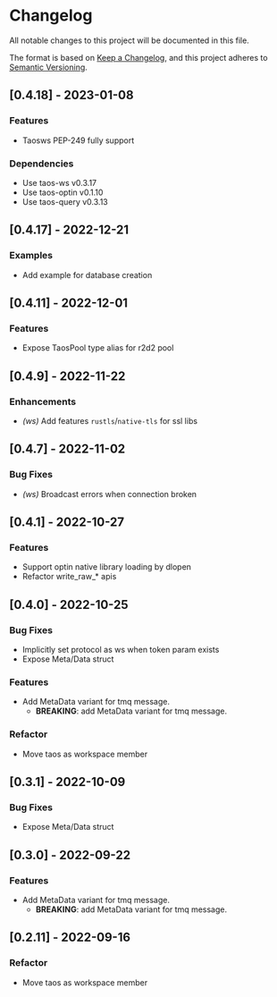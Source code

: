 # Changelog

All notable changes to this project will be documented in this file.


The format is based on [Keep a Changelog](https://keepachangelog.com/en/1.0.0/),
and this project adheres to [Semantic Versioning](https://semver.org/spec/v2.0.0.html).
## [0.4.18] - 2023-01-08

### Features
- Taosws PEP-249 fully support


### Dependencies

- Use taos-ws v0.3.17
- Use taos-optin v0.1.10
- Use taos-query v0.3.13


## [0.4.17] - 2022-12-21

### Examples
- Add example for database creation


## [0.4.11] - 2022-12-01

### Features
- Expose TaosPool type alias for r2d2 pool


## [0.4.9] - 2022-11-22

### Enhancements

- *(ws)* Add features `rustls`/`native-tls` for ssl libs

## [0.4.7] - 2022-11-02

### Bug Fixes

- *(ws)* Broadcast errors when connection broken

## [0.4.1] - 2022-10-27

### Features
- Support optin native library loading by dlopen
- Refactor write_raw_* apis


## [0.4.0] - 2022-10-25

### Bug Fixes
- Implicitly set protocol as ws when token param exists
- Expose Meta/Data struct


### Features
- Add MetaData variant for tmq message.
  - **BREAKING**: add MetaData variant for tmq message.


### Refactor
- Move taos as workspace member


## [0.3.1] - 2022-10-09

### Bug Fixes
- Expose Meta/Data struct


## [0.3.0] - 2022-09-22

### Features
- Add MetaData variant for tmq message.
  - **BREAKING**: add MetaData variant for tmq message.


## [0.2.11] - 2022-09-16

### Refactor
- Move taos as workspace member



